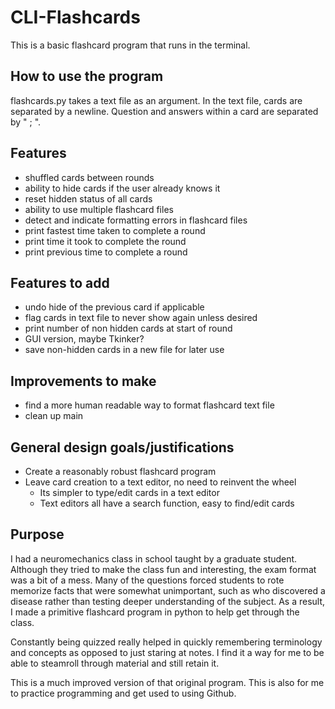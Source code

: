# CLI-Flashcards

This is a basic flashcard program that runs in the terminal. 

## How to use the program
flashcards.py takes a text file as an argument.
In the text file, cards are separated by a newline.
Question and answers within a card are separated by " ; ".

## Features
- shuffled cards between rounds
- ability to hide cards if the user already knows it
- reset hidden status of all cards
- ability to use multiple flashcard files
- detect and indicate formatting errors in flashcard files
- print fastest time taken to complete a round
- print time it took to complete the round
- print previous time to complete a round

## Features to add
- undo hide of the previous card if applicable
- flag cards in text file to never show again unless desired
- print number of non hidden cards at start of round
- GUI version, maybe Tkinker?
- save non-hidden cards in a new file for later use

## Improvements to make
- find a more human readable way to format flashcard text file
- clean up main

## General design goals/justifications
- Create a reasonably robust flashcard program
- Leave card creation to a text editor, no need to reinvent the wheel
  - Its simpler to type/edit cards in a text editor
  - Text editors all have a search function, easy to find/edit cards

## Purpose
I had a neuromechanics class in school taught by a graduate student. Although they tried to make the class fun and interesting, the exam format was a bit of a mess. Many of the questions forced students to rote memorize facts that were somewhat unimportant, such as who discovered a disease rather than testing deeper understanding of the subject. As a result, I made a primitive flashcard program in python to help get through the class. 

Constantly being quizzed really helped in quickly remembering terminology and concepts as opposed to just staring at notes. I find it a way for me to be able to steamroll through material and still retain it.

This is a much improved version of that original program. This is also for me to practice programming and get used to using Github.
